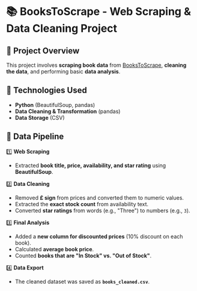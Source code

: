 # 📚 BooksToScrape - Web Scraping & Data Cleaning Project  

## 📌 Project Overview  
This project involves **scraping book data** from [BooksToScrape](http://books.toscrape.com/), **cleaning the data**, and performing basic **data analysis**.  

## 🔧 Technologies Used  
- **Python** (BeautifulSoup, pandas)  
- **Data Cleaning & Transformation** (pandas)  
- **Data Storage** (CSV)  

## 📂 Data Pipeline  
1️⃣ **Web Scraping**  
- Extracted **book title, price, availability, and star rating** using **BeautifulSoup**.  

2️⃣ **Data Cleaning**  
- Removed **£ sign** from prices and converted them to numeric values.  
- Extracted the **exact stock count** from availability text.  
- Converted **star ratings** from words (e.g., "Three") to numbers (e.g., `3`).  

3️⃣ **Final Analysis**  
- Added a **new column for discounted prices** (10% discount on each book).  
- Calculated **average book price**.  
- Counted **books that are "In Stock" vs. "Out of Stock"**.  

4️⃣ **Data Export**  
- The cleaned dataset was saved as **`books_cleaned.csv`**. 
